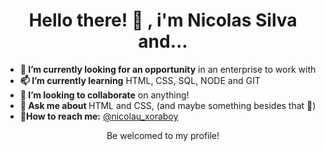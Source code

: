 <h1 align="center"><strong>Hello there! 👋 </strong>, i'm Nicolas Silva and... </h1>

<ul>
 <li> <strong class="text">🌱 I’m currently looking for an opportunity</strong> in an enterprise to work with</li>
 <li> <strong class="text">📫 I’m currently learning</strong> HTML, CSS, SQL, NODE and GIT</li>
 <li> <strong class="text">🔭 I’m looking to collaborate</strong> on anything!</li>  
 <li> <strong class="text">💬 Ask me about </strong>HTML and CSS, (and maybe something besides that 🤭)</li>
 <li> <strong class="text">👯How to reach me:</strong> <a href="https://twitter.com/Nicolau_xoraboy" target="_blank">@nicolau_xoraboy</a></li>
</ul>

<p align="center">Be welcomed to my profile! </p>


